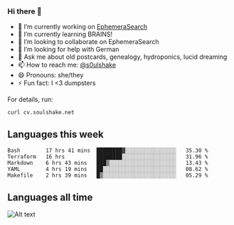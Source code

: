 ### Hi there 👋

<!--
**soulshake/soulshake** is a ✨ _special_ ✨ repository because its `README.md` (this file) appears on your GitHub profile.

Here are some ideas to get you started:

- 🔭 I’m currently working on ...
- 🌱 I’m currently learning ...
- 👯 I’m looking to collaborate on ...
- 🤔 I’m looking for help with ...
- 💬 Ask me about ...
- 📫 How to reach me: ...
- 😄 Pronouns: ...
- ⚡ Fun fact: ...
-->


- 🔭 I’m currently working on [EphemeraSearch](https://www.ephemerasearch.com/)
- 🌱 I’m currently learning BRAINS!
- 👯 I’m looking to collaborate on EphemeraSearch
- 🤔 I’m looking for help with German
- 💬 Ask me about old postcards, genealogy, hydroponics, lucid dreaming
- 📫 How to reach me: [@s0ulshake](https://twitter.com/soulshake)
- 😄 Pronouns: she/they
- ⚡ Fun fact: I <3 dumpsters

For details, run:

```
curl cv.soulshake.net
```

## Languages this week

<!--START_SECTION:waka-->
```text
Bash        17 hrs 41 mins  ████████▓░░░░░░░░░░░░░░░░   35.30 % 
Terraform   16 hrs          ████████░░░░░░░░░░░░░░░░░   31.96 % 
Markdown    6 hrs 43 mins   ███▒░░░░░░░░░░░░░░░░░░░░░   13.43 % 
YAML        4 hrs 19 mins   ██░░░░░░░░░░░░░░░░░░░░░░░   08.62 % 
Makefile    2 hrs 39 mins   █▒░░░░░░░░░░░░░░░░░░░░░░░   05.29 % 
```
<!--END_SECTION:waka-->

## Languages all time
![Alt text](https://wakatime.com/share/@aj/6aa10b67-a5e9-4fb1-acaf-8692f4385172.svg)
